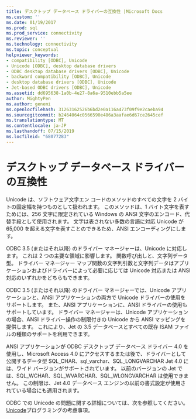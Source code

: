 ```yaml
---
title: デスクトップ データベース ドライバーの互換性 |Microsoft Docs
ms.custom: ''
ms.date: 01/19/2017
ms.prod: sql
ms.prod_service: connectivity
ms.reviewer: ''
ms.technology: connectivity
ms.topic: conceptual
helpviewer_keywords:
- compatibility [ODBC], Unicode
- Unicode [ODBC], desktop database drivers
- ODBC desktop database drivers [ODBC], Unicode
- backward compatibility [ODBC], Unicode
- desktop database drivers [ODBC], Unicode
- Jet-based ODBC drivers [ODBC], Unicode
ms.assetid: dd695638-1a0b-4e27-8a6a-9510ebb5a5ee
author: MightyPen
ms.author: genemi
ms.openlocfilehash: 31263162526b6bd2e0a116a473f09f9e2caeba94
ms.sourcegitcommit: b2464064c0566590e486a3aafae6d67ce2645cef
ms.translationtype: MT
ms.contentlocale: ja-JP
ms.lasthandoff: 07/15/2019
ms.locfileid: "68077283"
---
```

# <a name="desktop-database-driver-compatibility"></a>デスクトップ データベース ドライバーの互換性
Unicode は、ソフトウェア文字エン コードのメソッドのすべての文字を 2 バイトの固定幅を持つものとして扱われます。 このメソッドは、1 バイト文字を表すためには、256 文字に限定されている Windows の ANSI 文字のエンコード、代替手段として使用されます。 文字は表されない多数の言語に対応 Unicode が 65,000 を超える文字を表すことのできるため、ANSI エンコーディングにします。  
  
 ODBC 3.5 (またはそれ以降) のドライバー マネージャーは、Unicode に対応します。 これは 2 つの主要な領域に影響します。 関数呼び出しと、文字列データ型。 ドライバー マネージャー マップ関数の文字列引数と文字列データはアプリケーションおよびドライバーによって必要に応じては Unicode 対応または ANSI 対応のいずれかをどちらもできます。  
  
 ODBC 3.5 (またはそれ以降) のドライバー マネージャーでは、Unicode アプリケーションと、ANSI アプリケーションの両方で Unicode ドライバーの使用をサポートします。 また、ANSI アプリケーションに、ANSI ドライバーの使用もサポートしています。 ドライバー マネージャーは、Unicode アプリケーションの場合、ANSI ドライバー操作の制限付きの Unicode から ANSI マッピングを提供します。 これにより、Jet の 3.5 データベースとすべての既存 ISAM ファイルの種類のサポートを利用できます。  
  
 ANSI アプリケーションが ODBC デスクトップ データベース ドライバー 4.0 を使用し、Microsoft Access 4.0 にアクセスするまたは後で、ドライバーとして公開するデータ型 SQL_CHAR、sql_varchar、SQL_LONGVARCHAR Jet 4.0 には、ワイド バージョンがサポートされています。 以前のバージョンの Jet では、SQL_WCHAR、SQL_WVARCHAR、SQL_WLONGVARCHAR は使用できません。 この制限は、Jet 4.0 データベース エンジンの以前の書式設定が使用されている場合にも適用されます。  
  
 ODBC での Unicode の問題に関する詳細については、次を参照してください。 [Unicode](../../odbc/reference/develop-app/unicode.md)プログラミングの考慮事項。
